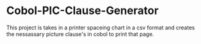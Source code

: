 # Cobol-PIC-Clause-Generator
This project is takes in a printer spaceing chart in a csv format and creates the nessassary picture clause's in cobol to print that page.
